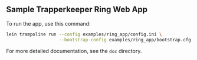 Sample Trapperkeeper Ring Web App
---------------------------------

To run the app, use this command:

```sh
lein trampoline run --config examples/ring_app/config.ini \
                    --bootstrap-config examples/ring_app/bootstrap.cfg

```

For more detailed documentation, see the `doc` directory.
